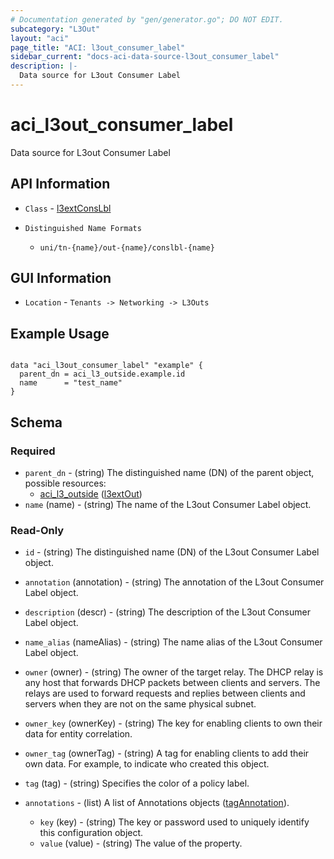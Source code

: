 ```yaml
---
# Documentation generated by "gen/generator.go"; DO NOT EDIT.
subcategory: "L3Out"
layout: "aci"
page_title: "ACI: l3out_consumer_label"
sidebar_current: "docs-aci-data-source-l3out_consumer_label"
description: |-
  Data source for L3out Consumer Label
---
```


# aci_l3out_consumer_label #

Data source for L3out Consumer Label

## API Information ##

* `Class` - [l3extConsLbl](https://pubhub.devnetcloud.com/media/model-doc-latest/docs/app/index.html#/objects/l3extConsLbl/overview)

* `Distinguished Name Formats`
  - `uni/tn-{name}/out-{name}/conslbl-{name}`

## GUI Information ##

* `Location` - `Tenants -> Networking -> L3Outs`

## Example Usage ##

```hcl

data "aci_l3out_consumer_label" "example" {
  parent_dn = aci_l3_outside.example.id
  name      = "test_name"
}

```

## Schema

### Required

* `parent_dn` - (string) The distinguished name (DN) of the parent object, possible resources:
  - [aci_l3_outside](https://registry.terraform.io/providers/CiscoDevNet/aci/latest/docs/resources/l3_outside) ([l3extOut](https://pubhub.devnetcloud.com/media/model-doc-latest/docs/app/index.html#/objects/l3extOut/overview))
* `name` (name) - (string) The name of the L3out Consumer Label object.

### Read-Only

* `id` - (string) The distinguished name (DN) of the L3out Consumer Label object.
* `annotation` (annotation) - (string) The annotation of the L3out Consumer Label object.
* `description` (descr) - (string) The description of the L3out Consumer Label object.
* `name_alias` (nameAlias) - (string) The name alias of the L3out Consumer Label object.
* `owner` (owner) - (string) The owner of the target relay. The DHCP relay is any host that forwards DHCP packets between clients and servers. The relays are used to forward requests and replies between clients and servers when they are not on the same physical subnet.
* `owner_key` (ownerKey) - (string) The key for enabling clients to own their data for entity correlation.
* `owner_tag` (ownerTag) - (string) A tag for enabling clients to add their own data. For example, to indicate who created this object.
* `tag` (tag) - (string) Specifies the color of a policy label.

* `annotations` - (list) A list of Annotations objects ([tagAnnotation](https://pubhub.devnetcloud.com/media/model-doc-latest/docs/app/index.html#/objects/tagAnnotation/overview)).
  * `key` (key) - (string) The key or password used to uniquely identify this configuration object.
  * `value` (value) - (string) The value of the property.